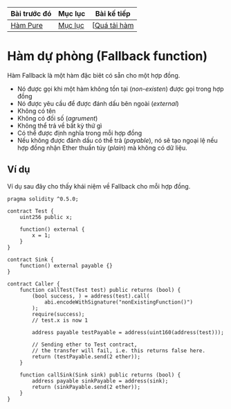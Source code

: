 |Bài trước đó|Mục lục|Bài kế tiếp|
|---|---|---|
|[Hàm Pure](24_PureFunctions.md)|[Mục lục](README.md)|[[Quá tải hàm](26_Overloading.md)|

# Hàm dự phòng (Fallback function)

Hàm Fallback là một hàm đặc biêt có sẵn cho một hợp đồng.

* Nó được gọi khi một hàm không tồn tại (*non-existen*) được gọi trong hợp đồng
* Nó được yêu cầu để được đánh dấu bên ngoài (*external*)
* Không có tên
* Không có đối số (*agrument*)
* Không thể trả về bất kỳ thứ gì
* Có thể được định nghĩa trong mỗi hợp đồng
* Nếu không được đánh dấu có thể trả (*payable*), nó sẽ tạo ngoại lệ nếu hợp đồng nhận Ether thuần túy (*plain*) mà không có dữ liệu.

## Ví dụ

Ví dụ sau đây cho thấy khái niệm về Fallback cho mỗi hợp đồng.

```solidity
pragma solidity ^0.5.0;

contract Test {
    uint256 public x;

    function() external {
        x = 1;
    }
}

contract Sink {
    function() external payable {}
}

contract Caller {
    function callTest(Test test) public returns (bool) {
        (bool success, ) = address(test).call(
            abi.encodeWithSignature("nonExistingFunction()")
        );
        require(success);
        // test.x is now 1

        address payable testPayable = address(uint160(address(test)));

        // Sending ether to Test contract,
        // the transfer will fail, i.e. this returns false here.
        return (testPayable.send(2 ether));
    }

    function callSink(Sink sink) public returns (bool) {
        address payable sinkPayable = address(sink);
        return (sinkPayable.send(2 ether));
    }
}
```
